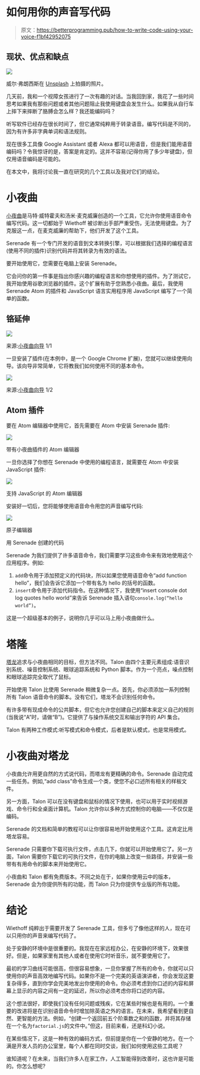 # 如何用你的声音写代码

> 原文：<https://betterprogramming.pub/how-to-write-code-using-your-voice-f1bf42952075>

## 现状、优点和缺点

![](img/83d10356a33c582de7fab5f0a9ace6b1.png)

威尔·弗朗西斯在 [Unsplash](https://unsplash.com?utm_source=medium&utm_medium=referral) 上拍摄的照片。

几天前，我和一个视障女孩进行了一次有趣的对话。当我回到家，我花了一些时间思考如果我有那些问题或者其他问题阻止我使用键盘会发生什么。如果我从自行车上摔下来摔断了胳膊会怎么样？我还能编码吗？

听写软件已经存在很长时间了，但它通常纯粹用于转录语音。编写代码是不同的，因为有许多非字典单词和语法规则。

现在很多工具像 Google Assistant 或者 Alexa 都可以用语音，但是我们能用语音编码吗？令我惊讶的是，答案是肯定的。这并不容易(记得你用了多少年键盘)，但仅用语音编码是可能的。

在本文中，我将讨论我一直在研究的几个工具以及我对它们的结论。

# 小夜曲

[小夜曲](https://serenade.ai/)是马特·威特霍夫和汤米·麦克威廉创造的一个工具，它允许你使用语音命令编写代码。这一切都始于 Wiethoff 被诊断出手部严重受伤，无法使用键盘。为了克服这一点，在麦克威廉的帮助下，他们开发了这个工具。

Serenade 有一个专门开发的语音到文本转换引擎，可以根据我们选择的编程语言(使用不同的插件)识别代码并将其转录为有效的语法。

要开始使用它，您需要在电脑上安装 Serenade。

它会问你的第一件事是指出你感兴趣的编程语言和你想使用的插件。为了测试它，我开始使用谷歌浏览器的插件。这个扩展有助于您熟悉小夜曲。最后，我使用 Serenade Atom 的插件和 JavaScript 语言实用程序用 JavaScript 编写了一个简单的函数。

## 铬延伸

![](img/915658a998ee293f849fe2dc06dd5104.png)

来源:[小夜曲向导](https://serenade.ai/) 1/1

一旦安装了插件(在本例中，是一个 Google Chrome 扩展)，您就可以继续使用向导。该向导非常简单，它将教我们如何使用不同的基本命令。

![](img/e5a531f40fa458448165731dd15acb36.png)

来源:[小夜曲向导](https://serenade.ai/) 1/2

## Atom 插件

要在 Atom 编辑器中使用它，首先需要在 Atom 中安装 Serenade 插件:

![](img/6b481404579649a4652f147f3ee8a7c9.png)

带有小夜曲插件的 Atom 编辑器

一旦你选择了你想在 Serenade 中使用的编程语言，就需要在 Atom 中安装 JavaScript 插件:

![](img/aa53b14a9f2739cbff8fde1d319380e5.png)

支持 JavaScript 的 Atom 编辑器

安装好一切后，您将能够使用语音命令用您的声音编写代码:

![](img/dde38f96d0d49c63fcb8c8d350075f5e.png)

原子编辑器

用 Serenade 创建的代码

Serenade 为我们提供了许多语音命令，我们需要学习这些命令来有效地使用这个应用程序。例如:

1.  `add`命令用于添加预定义的代码块，所以如果您使用语音命令“add function hello”，我们会告诉它添加一个带有名为 hello 的括号的函数。
2.  `insert`命令用于添加代码指令。在这种情况下，我使用“insert console dot log quotes hello world”来告诉 Serenade 插入语句`console.log(“hello world”)`。

这是一个超级基本的例子，说明你几乎可以马上用小夜曲做什么。

# 塔隆

[塔龙](https://talonvoice.com/)追求与小夜曲相同的目标，但方法不同。Talon 由四个主要元素组成:语音识别系统、噪音控制系统、眼球追踪系统和 Python 脚本。作为一个亮点，噪点控制和眼球追踪完全取代了鼠标。

开始使用 Talon 比使用 Serenade 稍微复杂一点。首先，你必须添加一系列控制所有 Talon 语音命令的脚本。没有它们，塔龙不会识别任何命令。

有许多带有现成命令的公共脚本，但它也允许您创建自己的脚本来定义自己的规则(当我说“A”时，请做“B”)。它提供了与操作系统交互和输出字符的 API 集合。

Talon 有两种工作模式:听写模式和命令模式，后者是默认模式，也是常用模式。

# 小夜曲对塔龙

小夜曲允许用更自然的方式说代码，而塔龙有更精确的命令。Serenade 自动完成一些任务。例如,“add class”命令生成一个类，使您不必口述所有相关的样板文件。

另一方面，Talon 可以在没有键盘和鼠标的情况下使用，也可以用于实时视频游戏、命令行和全桌面计算机。Talon 允许你以多种方式控制你的电脑——不仅仅是编码。

Serenade 的文档和简单的教程可以让你很容易地开始使用这个工具。这肯定比用塔龙容易。

Serenade 只需要你下载可执行文件，点击几下，你就可以开始使用它了。另一方面，Talon 需要你下载它的可执行文件，在你的电脑上改变一些路径，并安装一些带有有用命令的脚本来开始使用它。

小夜曲和 Talon 都有免费版本。不同之处在于，如果你使用云中的版本，Serenade 会为你提供所有的功能，而 Talon 只为你提供专业版的所有功能。

# 结论

Wiethoff 纯粹出于需要开发了 Serenade 工具，但多亏了像他这样的人，现在可以只用你的声音来编写代码了。

处于安静的环境中是很重要的。我现在在家远程办公，在安静的环境下，效果很好。但是，如果家里有其他人或者在使用它时听音乐，就不要使用它了。

最初的学习曲线可能很高，但很容易想象，一旦你掌握了所有的命令，你就可以只使用你的声音高效地编写代码。如果你不是一个完美的英语演讲者，你会发现这要复杂得多，直到你学会完美地发出你使用的命令。你必须考虑到你口述的内容和屏幕上显示的内容之间有一定的延迟，所以你必须考虑你将口述的内容。

这个想法很好，即使我们没有任何问题或残疾，它在某些时候也是有用的。一个重要的改进将是在识别语音命令时增加除英语之外的语言。在未来，我希望看到更自然、更智能的方法。例如，“创建一个返回前五个阶乘数之和的函数，并将其存储在一个名为`factorial.js`的文件中。”但这，目前来看，还是科幻小说。

在某些情况下，这是一种有效的编码方式，但前提是你在一个安静的地方。在一个满是开发人员的办公室里，每个人都在同时交谈，我们如何使用这些工具呢？

谁知道呢？在未来，当我们许多人在家工作，人工智能得到改善时，这也许是可能的。你怎么想呢?